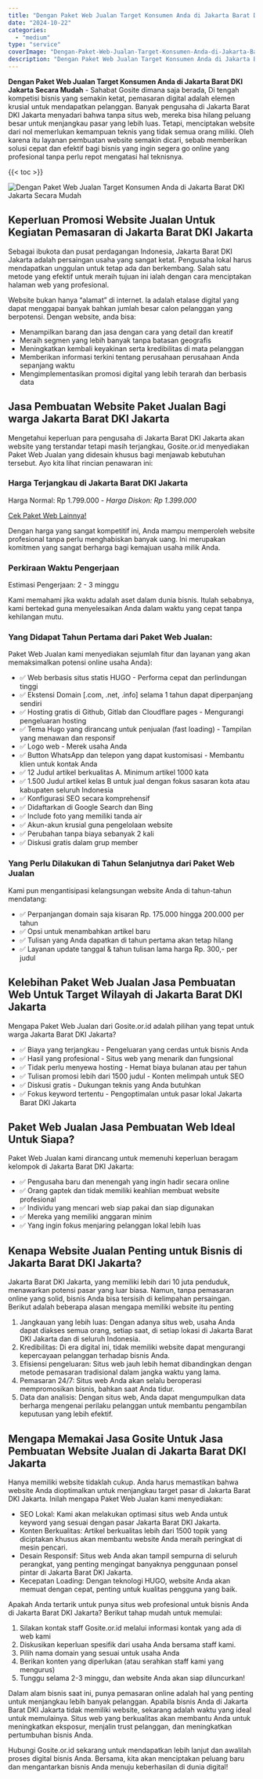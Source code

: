 ```yaml
---
title: "Dengan Paket Web Jualan Target Konsumen Anda di Jakarta Barat DKI Jakarta Secara Mudah"
date: "2024-10-22"
categories: 
  - "medium"
type: "service"
coverImage: "Dengan-Paket-Web-Jualan-Target-Konsumen-Anda-di-Jakarta-Barat-DKI-Jakarta-Secara-Mudah.png"
description: "Dengan Paket Web Jualan Target Konsumen Anda di Jakarta Barat DKI Jakarta Secara Mudah. Hubungi Gosite.or.id sekarang untuk mendapatkan lebih lanjut dan awal..."
---
```


**Dengan Paket Web Jualan Target Konsumen Anda di Jakarta Barat DKI Jakarta Secara Mudah** - Sahabat Gosite dimana saja berada, Di tengah kompetisi bisnis yang semakin ketat, pemasaran digital adalah elemen krusial untuk mendapatkan pelanggan. Banyak pengusaha di Jakarta Barat DKI Jakarta menyadari bahwa tanpa situs web, mereka bisa hilang peluang besar untuk menjangkau pasar yang lebih luas. Tetapi, menciptakan website dari nol memerlukan kemampuan teknis yang tidak semua orang miliki. Oleh karena itu layanan pembuatan website semakin dicari, sebab memberikan solusi cepat dan efektif bagi bisnis yang ingin segera go online yang profesional tanpa perlu repot mengatasi hal teknisnya.

{{< toc >}}

![Dengan Paket Web Jualan Target Konsumen Anda di Jakarta Barat DKI Jakarta Secara Mudah](/images/medium/Dengan-Paket-Web-Jualan-Target-Konsumen-Anda-di-Jakarta-Barat-DKI-Jakarta-Secara-Mudah.png)

## Keperluan Promosi Website Jualan Untuk Kegiatan Pemasaran di Jakarta Barat DKI Jakarta

Sebagai ibukota dan pusat perdagangan Indonesia, Jakarta Barat DKI Jakarta adalah persaingan usaha yang sangat ketat. Pengusaha lokal harus mendapatkan unggulan untuk tetap ada dan berkembang. Salah satu metode yang efektif untuk meraih tujuan ini ialah dengan cara menciptakan halaman web yang profesional.

Website bukan hanya “alamat” di internet. Ia adalah etalase digital yang dapat menggapai banyak bahkan jumlah besar calon pelanggan yang berpotensi. Dengan website, anda bisa:

- Menampilkan barang dan jasa dengan cara yang detail dan kreatif
- Meraih segmen yang lebih banyak tanpa batasan geografis
- Meningkatkan kembali keyakinan serta kredibilitas di mata pelanggan
- Memberikan informasi terkini tentang perusahaan perusahaan Anda sepanjang waktu
- Mengimplementasikan promosi digital yang lebih terarah dan berbasis data

## Jasa Pembuatan Website Paket Jualan Bagi warga Jakarta Barat DKI Jakarta

Mengetahui keperluan para pengusaha di Jakarta Barat DKI Jakarta akan website yang terstandar tetapi masih terjangkau, Gosite.or.id menyediakan Paket Web Jualan yang didesain khusus bagi menjawab kebutuhan tersebut. Ayo kita lihat rincian penawaran ini:

### Harga Terjangkau di Jakarta Barat DKI Jakarta

<a class="cta-button">Harga Normal: Rp 1.799.000 - <em>Harga Diskon: Rp 1.399.000</em></a>

<a href="/jasa-web/" class="cta-button">Cek Paket Web Lainnya!</a>

Dengan harga yang sangat kompetitif ini, Anda mampu memperoleh website profesional tanpa perlu menghabiskan banyak uang. Ini merupakan komitmen yang sangat berharga bagi kemajuan usaha milik Anda.

### Perkiraan Waktu Pengerjaan

Estimasi Pengerjaan: 2 - 3 minggu

Kami memahami jika waktu adalah aset dalam dunia bisnis. Itulah sebabnya, kami bertekad guna menyelesaikan Anda dalam waktu yang cepat tanpa kehilangan mutu.

### Yang Didapat Tahun Pertama dari Paket Web Jualan:

Paket Web Jualan kami menyediakan sejumlah fitur dan layanan yang akan memaksimalkan potensi online usaha Anda}:

- ✅ Web berbasis situs statis HUGO - Performa cepat dan perlindungan tinggi
- ✅ Ekstensi Domain \[.com, .net, .info\] selama 1 tahun dapat diperpanjang sendiri
- ✅ Hosting gratis di Github, Gitlab dan Cloudflare pages - Mengurangi pengeluaran hosting
- ✅ Tema Hugo yang dirancang untuk penjualan (fast loading) - Tampilan yang menawan dan responsif
- ✅ Logo web - Merek usaha Anda
- ✅ Button WhatsApp dan telepon yang dapat kustomisasi - Membantu klien untuk kontak Anda
- ✅ 12 Judul artikel berkualitas A. Minimum artikel 1000 kata
- ✅ 1.500 Judul artikel kelas B untuk jual dengan fokus sasaran kota atau kabupaten seluruh Indonesia
- ✅ Konfigurasi SEO secara komprehensif
- ✅ Didaftarkan di Google Search dan Bing
- ✅ Include foto yang memiliki tanda air
- ✅ Akun-akun krusial guna pengelolaan website
- ✅ Perubahan tanpa biaya sebanyak 2 kali
- ✅ Diskusi gratis dalam grup member

### Yang Perlu Dilakukan di Tahun Selanjutnya dari Paket Web Jualan

Kami pun mengantisipasi kelangsungan website Anda di tahun-tahun mendatang:

- ✅ Perpanjangan domain saja kisaran Rp. 175.000 hingga 200.000 per tahun
- ✅ Opsi untuk menambahkan artikel baru
- ✅ Tulisan yang Anda dapatkan di tahun pertama akan tetap hilang
- ✅ Layanan update tanggal & tahun tulisan lama harga Rp. 300,- per judul

## Kelebihan Paket Web Jualan Jasa Pembuatan Web Untuk Target Wilayah di Jakarta Barat DKI Jakarta

Mengapa Paket Web Jualan dari Gosite.or.id adalah pilihan yang tepat untuk warga Jakarta Barat DKI Jakarta?

- ✅ Biaya yang terjangkau - Pengeluaran yang cerdas untuk bisnis Anda
- ✅ Hasil yang profesional - Situs web yang menarik dan fungsional
- ✅ Tidak perlu menyewa hosting - Hemat biaya bulanan atau per tahun
- ✅ Tulisan promosi lebih dari 1500 judul - Konten melimpah untuk SEO
- ✅ Diskusi gratis - Dukungan teknis yang Anda butuhkan
- ✅ Fokus keyword tertentu - Pengoptimalan untuk pasar lokal Jakarta Barat DKI Jakarta

## Paket Web Jualan Jasa Pembuatan Web Ideal Untuk Siapa?

Paket Web Jualan kami dirancang untuk memenuhi keperluan beragam kelompok di Jakarta Barat DKI Jakarta:

- ✅ Pengusaha baru dan menengah yang ingin hadir secara online
- ✅ Orang gaptek dan tidak memiliki keahlian membuat website profesional
- ✅ Individu yang mencari web siap pakai dan siap digunakan
- ✅ Mereka yang memiliki anggaran minim
- ✅ Yang ingin fokus menjaring pelanggan lokal lebih luas

## Kenapa Website Jualan Penting untuk Bisnis di Jakarta Barat DKI Jakarta?

Jakarta Barat DKI Jakarta, yang memiliki lebih dari 10 juta penduduk, menawarkan potensi pasar yang luar biasa. Namun, tanpa pemasaran online yang solid, bisnis Anda bisa tersisih di kelimpahan persaingan. Berikut adalah beberapa alasan mengapa memiliki website itu penting

1. Jangkauan yang lebih luas: Dengan adanya situs web, usaha Anda dapat diakses semua orang, setiap saat, di setiap lokasi di Jakarta Barat DKI Jakarta dan di seluruh Indonesia.
2. Kredibilitas: Di era digital ini, tidak memiliki website dapat mengurangi kepercayaan pelanggan terhadap bisnis Anda.
3. Efisiensi pengeluaran: Situs web jauh lebih hemat dibandingkan dengan metode pemasaran tradisional dalam jangka waktu yang lama.
4. Pemasaran 24/7: Situs web Anda akan selalu beroperasi mempromosikan bisnis, bahkan saat Anda tidur.
5. Data dan analisis: Dengan situs web, Anda dapat mengumpulkan data berharga mengenai perilaku pelanggan untuk membantu pengambilan keputusan yang lebih efektif.

## Mengapa Memakai Jasa Gosite Untuk Jasa Pembuatan Website Jualan di Jakarta Barat DKI Jakarta

Hanya memiliki website tidaklah cukup. Anda harus memastikan bahwa website Anda dioptimalkan untuk menjangkau target pasar di Jakarta Barat DKI Jakarta. Inilah mengapa Paket Web Jualan kami menyediakan:

- SEO Lokal: Kami akan melakukan optimasi situs web Anda untuk keyword yang sesuai dengan pasar Jakarta Barat DKI Jakarta.
- Konten Berkualitas: Artikel berkualitas lebih dari 1500 topik yang diciptakan khusus akan membantu website Anda meraih peringkat di mesin pencari.
- Desain Responsif: Situs web Anda akan tampil sempurna di seluruh perangkat, yang penting mengingat banyaknya penggunaan ponsel pintar di Jakarta Barat DKI Jakarta.
- Kecepatan Loading: Dengan teknologi HUGO, website Anda akan memuat dengan cepat, penting untuk kualitas pengguna yang baik.

Apakah Anda tertarik untuk punya situs web profesional untuk bisnis Anda di Jakarta Barat DKI Jakarta? Berikut tahap mudah untuk memulai:

1. Silakan kontak staff Gosite.or.id melalui informasi kontak yang ada di web kami
2. Diskusikan keperluan spesifik dari usaha Anda bersama staff kami.
3. Pilih nama domain yang sesuai untuk usaha Anda
4. Berikan konten yang diperlukan (atau serahkan staff kami yang mengurus)
5. Tunggu selama 2-3 minggu, dan website Anda akan siap diluncurkan!

Dalam alam bisnis saat ini, punya pemasaran online adalah hal yang penting untuk menjangkau lebih banyak pelanggan. Apabila bisnis Anda di Jakarta Barat DKI Jakarta tidak memiliki website, sekarang adalah waktu yang ideal untuk memulainya. Situs web yang berkualitas akan membantu Anda untuk meningkatkan eksposur, menjalin trust pelanggan, dan meningkatkan pertumbuhan bisnis Anda.

Hubungi Gosite.or.id sekarang untuk mendapatkan lebih lanjut dan awalilah proses digital bisnis Anda. Bersama, kita akan menciptakan peluang baru dan mengantarkan bisnis Anda menuju keberhasilan di dunia digital!